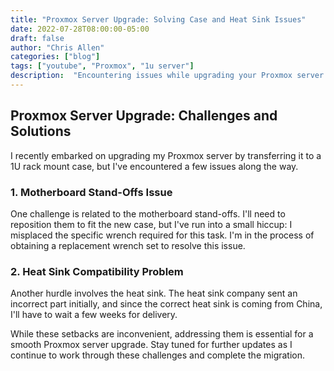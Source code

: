 ```yaml
---
title: "Proxmox Server Upgrade: Solving Case and Heat Sink Issues" 
date: 2022-07-28T08:00:00-05:00
draft: false
author: "Chris Allen"
categories: ["blog"]
tags: ["youtube", "Proxmox", "1u server"]
description:  "Encountering issues while upgrading your Proxmox server to a 1U rack mount case? Discover the challenges with motherboard stand-offs and heat sink compatibility, and learn how to address them effectively."
---
```


## Proxmox Server Upgrade: Challenges and Solutions

I recently embarked on upgrading my Proxmox server by transferring it to a 1U rack mount case, but I've encountered a few issues along the way.

### 1. Motherboard Stand-Offs Issue

One challenge is related to the motherboard stand-offs. I'll need to reposition them to fit the new case, but I've run into a small hiccup: I misplaced the specific wrench required for this task. I'm in the process of obtaining a replacement wrench set to resolve this issue.

### 2. Heat Sink Compatibility Problem

Another hurdle involves the heat sink. The heat sink company sent an incorrect part initially, and since the correct heat sink is coming from China, I'll have to wait a few weeks for delivery.

While these setbacks are inconvenient, addressing them is essential for a smooth Proxmox server upgrade. Stay tuned for further updates as I continue to work through these challenges and complete the migration.
